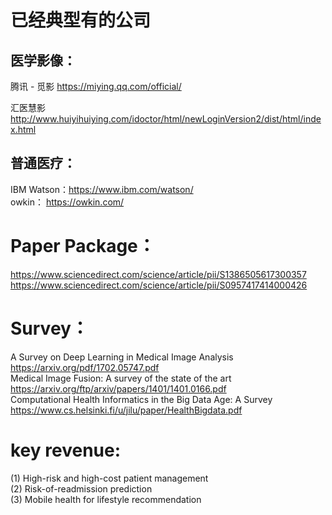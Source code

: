 # 已经典型有的公司
## 医学影像：
腾讯 - 觅影 https://miying.qq.com/official/   

汇医慧影 http://www.huiyihuiying.com/idoctor/html/newLoginVersion2/dist/html/index.html   

## 普通医疗： 
IBM Watson：https://www.ibm.com/watson/   
owkin： https://owkin.com/   

# Paper Package：
https://www.sciencedirect.com/science/article/pii/S1386505617300357   
https://www.sciencedirect.com/science/article/pii/S0957417414000426   

# Survey：
A Survey on Deep Learning in Medical Image Analysis
 https://arxiv.org/pdf/1702.05747.pdf  
Medical Image Fusion: A survey of the state of the art
 https://arxiv.org/ftp/arxiv/papers/1401/1401.0166.pdf   
Computational Health Informatics in the Big Data Age: A Survey
 https://www.cs.helsinki.fi/u/jilu/paper/HealthBigdata.pdf   
 
# key revenue:
(1) High-risk and high-cost patient management  
(2) Risk-of-readmission prediction  
(3) Mobile health for lifestyle recommendation   





